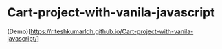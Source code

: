 # Cart-project-with-vanila-javascript
(Demo)[https://riteshkumarldh.github.io/Cart-project-with-vanila-javascript/]
